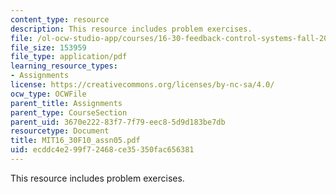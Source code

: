 ```yaml
---
content_type: resource
description: This resource includes problem exercises.
file: /ol-ocw-studio-app/courses/16-30-feedback-control-systems-fall-2010/ecddc4e299f72468ce35350fac656381_MIT16_30F10_assn05.pdf
file_size: 153959
file_type: application/pdf
learning_resource_types:
- Assignments
license: https://creativecommons.org/licenses/by-nc-sa/4.0/
ocw_type: OCWFile
parent_title: Assignments
parent_type: CourseSection
parent_uid: 3670e222-83f7-7f79-eec8-5d9d183be7db
resourcetype: Document
title: MIT16_30F10_assn05.pdf
uid: ecddc4e2-99f7-2468-ce35-350fac656381
---
```

This resource includes problem exercises.